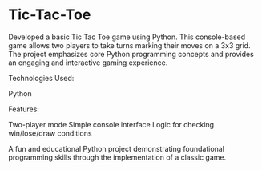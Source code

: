 # Tic-Tac-Toe
Developed a basic Tic Tac Toe game using Python. This console-based game allows two players to take turns marking their moves on a 3x3 grid. The project emphasizes core Python programming concepts and provides an engaging and interactive gaming experience.

Technologies Used:

Python

Features:

Two-player mode
Simple console interface
Logic for checking win/lose/draw conditions

A fun and educational Python project demonstrating foundational programming skills through the implementation of a classic game.
